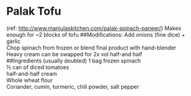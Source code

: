 # Palak Tofu

(ref: http://www.manjulaskitchen.com/palak-spinach-paneer/)
Makes enough for ~2 blocks of tofu
##Modifications:
Add onions (fine dice) + garlic  
Chop spinach from frozen or blend final product with hand-blender  
Heavy cream can be swapped for 2x vol half-and half  
##Ingredients (usually doubled)
1 bag frozen spinach  
½ can of diced tomatoes  
half-and-half cream  
Whole wheat flour  
Coriander, cumin, turmeric, chili powder, salt pepper  

